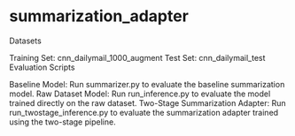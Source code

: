 # summarization_adapter

Datasets

Training Set: cnn_dailymail_1000_augment
Test Set: cnn_dailymail_test
Evaluation Scripts

Baseline Model:
Run summarizer.py to evaluate the baseline summarization model.
Raw Dataset Model:
Run run_inference.py to evaluate the model trained directly on the raw dataset.
Two-Stage Summarization Adapter:
Run run_twostage_inference.py to evaluate the summarization adapter trained using the two-stage pipeline.
